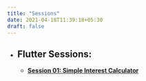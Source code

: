 ```yaml
---
title: "Sessions"
date: 2021-04-18T11:39:18+05:30
draft: false
---
```


- ## Flutter Sessions:
  * **[Session 01: Simple Interest Calculator](https://github.com/sudo-saksham/flutter_session01.git)**

